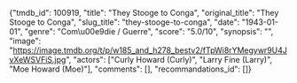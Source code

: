 {"tmdb_id": 100919, "title": "They Stooge to Conga", "original_title": "They Stooge to Conga", "slug_title": "they-stooge-to-conga", "date": "1943-01-01", "genre": "Com\u00e9die / Guerre", "score": "5.0/10", "synopsis": "", "image": "https://image.tmdb.org/t/p/w185_and_h278_bestv2/fTpWi8rYMegywr9U4JvXeWSVFiS.jpg", "actors": ["Curly Howard (Curly)", "Larry Fine (Larry)", "Moe Howard (Moe)"], "comments": [], "recommandations_id": []}